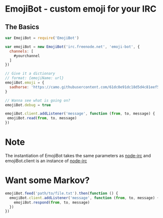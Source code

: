 # EmojiBot - custom emoji for your IRC

## The Basics

```javascript
var EmojiBot = require('EmojiBot')

var emojiBot = new EmojiBot('irc.freenode.net', 'emoji-bot', {
  channels: [
    #yourchannel
  ]
})

// Give it a dictionary
// format: {emojiName: url}
emojiBot.emoji = {
  sadhorse: 'https://camo.githubusercontent.com/61dc0e91dc18d5d4c81eef51252af5acbed7f646/687474703a2f2f342e62702e626c6f6773706f742e636f6d2f5f34502d39417764302d4e342f53324268534877644f59492f4141414141414141416e6b2f35497176366d51624473302f733430302f686f727365343630625f31303132313734632e6a7067'
}

// Wanna see what is going on?
emojiBot.debug = true

emojiBot.client.addListener('message', function (from, to, message) {
 emojiBot.read(from, to, message)
})
```

# Note
The instantiation of EmojiBot takes the same parameters as
[node-irc](https://github.com/martynsmith/node-irc/tree/0.3.x) and
emojiBot.client is an instance of
[node-irc](https://github.com/martynsmith/node-irc/tree/0.3.x)

# Want some Markov?

```javascript
emojiBot.feed('path/to/file.txt').then(function () {
  emojiBot.client.addListener('message', function (from, to, message) {
    emojiBot.respond(from, to, message)
  })
})
```
